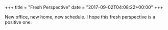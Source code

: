 +++
title = "Fresh Perspective"
date = "2017-09-02T04:08:22+00:00"
+++

New office, new home, new schedule. I hope this fresh perspective is a positive one.
			